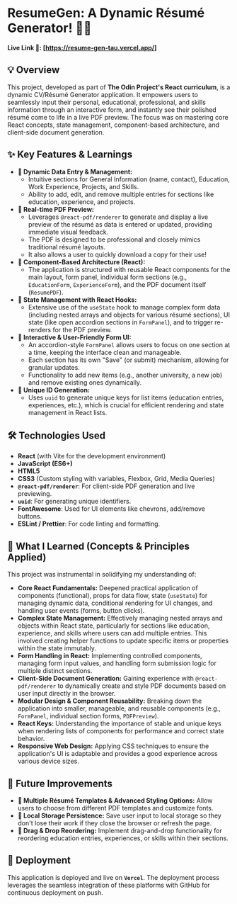 # ResumeGen: A Dynamic Résumé Generator! 📄✨

**Live Link 🚀: [https://resume-gen-tau.vercel.app/]**

## 💡 Overview

This project, developed as part of **The Odin Project's React curriculum**, is a dynamic CV/Résumé Generator application. It empowers users to seamlessly input their personal, educational, professional, and skills information through an interactive form, and instantly see their polished résumé come to life in a live PDF preview. The focus was on mastering core React concepts, state management, component-based architecture, and client-side document generation.

## ✨ Key Features & Learnings

- **📝 Dynamic Data Entry & Management:**
  - Intuitive sections for General Information (name, contact), Education, Work Experience, Projects, and Skills.
  - Ability to add, edit, and remove multiple entries for sections like education, experience, and projects.
- **📄 Real-time PDF Preview:**
  - Leverages `@react-pdf/renderer` to generate and display a live preview of the résumé as data is entered or updated, providing immediate visual feedback.
  - The PDF is designed to be professional and closely mimics traditional résumé layouts.
  - It also allows a user to quickly download a copy for their use!
- **🧱 Component-Based Architecture (React):**
  - The application is structured with reusable React components for the main layout, form panel, individual form sections (e.g., `EducationForm`, `ExperienceForm`), and the PDF document itself (`ResumePDF`).
- **🎣 State Management with React Hooks:**
  - Extensive use of the `useState` hook to manage complex form data (including nested arrays and objects for various résumé sections), UI state (like open accordion sections in `FormPanel`), and to trigger re-renders for the PDF preview.
- **💅 Interactive & User-Friendly Form UI:**
  - An accordion-style `FormPanel` allows users to focus on one section at a time, keeping the interface clean and manageable.
  - Each section has its own "Save" (or submit) mechanism, allowing for granular updates.
  - Functionality to add new items (e.g., another university, a new job) and remove existing ones dynamically.
- **🔑 Unique ID Generation:**
  - Uses `uuid` to generate unique keys for list items (education entries, experiences, etc.), which is crucial for efficient rendering and state management in React lists.

## 🛠️ Technologies Used

- **React** (with Vite for the development environment)
- **JavaScript (ES6+)**
- **HTML5**
- **CSS3** (Custom styling with variables, Flexbox, Grid, Media Queries)
- **`@react-pdf/renderer`**: For client-side PDF generation and live previewing.
- **`uuid`**: For generating unique identifiers.
- **FontAwesome**: Used for UI elements like chevrons, add/remove buttons.
- **ESLint / Prettier**: For code linting and formatting.

## 🎯 What I Learned (Concepts & Principles Applied)

This project was instrumental in solidifying my understanding of:

- **Core React Fundamentals:** Deepened practical application of components (functional), props for data flow, state (`useState`) for managing dynamic data, conditional rendering for UI changes, and handling user events (forms, button clicks).
- **Complex State Management:** Effectively managing nested arrays and objects within React state, particularly for sections like education, experience, and skills where users can add multiple entries. This involved creating helper functions to update specific items or properties within the state immutably.
- **Form Handling in React:** Implementing controlled components, managing form input values, and handling form submission logic for multiple distinct sections.
- **Client-Side Document Generation:** Gaining experience with `@react-pdf/renderer` to dynamically create and style PDF documents based on user input directly in the browser.
- **Modular Design & Component Reusability:** Breaking down the application into smaller, manageable, and reusable components (e.g., `FormPanel`, individual section forms, `PDFPreview`).
- **React Keys:** Understanding the importance of stable and unique keys when rendering lists of components for performance and correct state behavior.
- **Responsive Web Design:** Applying CSS techniques to ensure the application's UI is adaptable and provides a good experience across various device sizes.

## 🔮 Future Improvements

- **🎨 Multiple Résumé Templates & Advanced Styling Options:** Allow users to choose from different PDF templates and customize fonts.
- **💾 Local Storage Persistence:** Save user input to local storage so they don't lose their work if they close the browser or refresh the page.
- **🔄 Drag & Drop Reordering:** Implement drag-and-drop functionality for reordering education entries, experiences, or skills within their sections.

## 🚀 Deployment

This application is deployed and live on **`Vercel`**. The deployment process leverages the seamless integration of these platforms with GitHub for continuous deployment on push.
